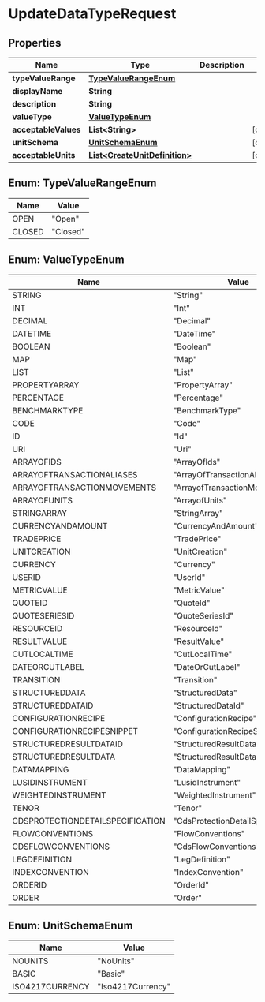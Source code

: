 

# UpdateDataTypeRequest

## Properties

Name | Type | Description | Notes
------------ | ------------- | ------------- | -------------
**typeValueRange** | [**TypeValueRangeEnum**](#TypeValueRangeEnum) |  | 
**displayName** | **String** |  | 
**description** | **String** |  | 
**valueType** | [**ValueTypeEnum**](#ValueTypeEnum) |  | 
**acceptableValues** | **List&lt;String&gt;** |  |  [optional]
**unitSchema** | [**UnitSchemaEnum**](#UnitSchemaEnum) |  |  [optional]
**acceptableUnits** | [**List&lt;CreateUnitDefinition&gt;**](CreateUnitDefinition.md) |  |  [optional]



## Enum: TypeValueRangeEnum

Name | Value
---- | -----
OPEN | &quot;Open&quot;
CLOSED | &quot;Closed&quot;



## Enum: ValueTypeEnum

Name | Value
---- | -----
STRING | &quot;String&quot;
INT | &quot;Int&quot;
DECIMAL | &quot;Decimal&quot;
DATETIME | &quot;DateTime&quot;
BOOLEAN | &quot;Boolean&quot;
MAP | &quot;Map&quot;
LIST | &quot;List&quot;
PROPERTYARRAY | &quot;PropertyArray&quot;
PERCENTAGE | &quot;Percentage&quot;
BENCHMARKTYPE | &quot;BenchmarkType&quot;
CODE | &quot;Code&quot;
ID | &quot;Id&quot;
URI | &quot;Uri&quot;
ARRAYOFIDS | &quot;ArrayOfIds&quot;
ARRAYOFTRANSACTIONALIASES | &quot;ArrayOfTransactionAliases&quot;
ARRAYOFTRANSACTIONMOVEMENTS | &quot;ArrayofTransactionMovements&quot;
ARRAYOFUNITS | &quot;ArrayofUnits&quot;
STRINGARRAY | &quot;StringArray&quot;
CURRENCYANDAMOUNT | &quot;CurrencyAndAmount&quot;
TRADEPRICE | &quot;TradePrice&quot;
UNITCREATION | &quot;UnitCreation&quot;
CURRENCY | &quot;Currency&quot;
USERID | &quot;UserId&quot;
METRICVALUE | &quot;MetricValue&quot;
QUOTEID | &quot;QuoteId&quot;
QUOTESERIESID | &quot;QuoteSeriesId&quot;
RESOURCEID | &quot;ResourceId&quot;
RESULTVALUE | &quot;ResultValue&quot;
CUTLOCALTIME | &quot;CutLocalTime&quot;
DATEORCUTLABEL | &quot;DateOrCutLabel&quot;
TRANSITION | &quot;Transition&quot;
STRUCTUREDDATA | &quot;StructuredData&quot;
STRUCTUREDDATAID | &quot;StructuredDataId&quot;
CONFIGURATIONRECIPE | &quot;ConfigurationRecipe&quot;
CONFIGURATIONRECIPESNIPPET | &quot;ConfigurationRecipeSnippet&quot;
STRUCTUREDRESULTDATAID | &quot;StructuredResultDataId&quot;
STRUCTUREDRESULTDATA | &quot;StructuredResultData&quot;
DATAMAPPING | &quot;DataMapping&quot;
LUSIDINSTRUMENT | &quot;LusidInstrument&quot;
WEIGHTEDINSTRUMENT | &quot;WeightedInstrument&quot;
TENOR | &quot;Tenor&quot;
CDSPROTECTIONDETAILSPECIFICATION | &quot;CdsProtectionDetailSpecification&quot;
FLOWCONVENTIONS | &quot;FlowConventions&quot;
CDSFLOWCONVENTIONS | &quot;CdsFlowConventions&quot;
LEGDEFINITION | &quot;LegDefinition&quot;
INDEXCONVENTION | &quot;IndexConvention&quot;
ORDERID | &quot;OrderId&quot;
ORDER | &quot;Order&quot;



## Enum: UnitSchemaEnum

Name | Value
---- | -----
NOUNITS | &quot;NoUnits&quot;
BASIC | &quot;Basic&quot;
ISO4217CURRENCY | &quot;Iso4217Currency&quot;



